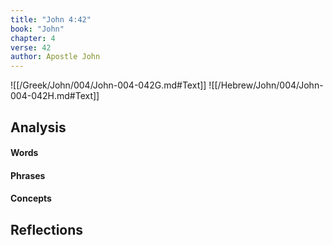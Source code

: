```yaml
---
title: "John 4:42"
book: "John"
chapter: 4
verse: 42
author: Apostle John
---
```

![[/Greek/John/004/John-004-042G.md#Text]]
![[/Hebrew/John/004/John-004-042H.md#Text]]

## Analysis

#### Words

#### Phrases

#### Concepts

## Reflections
